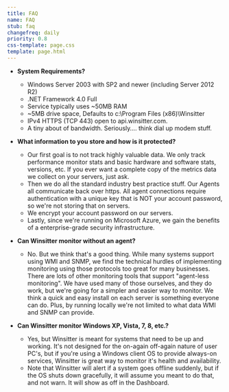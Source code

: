 ```yaml
---
title: FAQ
name: FAQ
stub: faq
changefreq: daily
priority: 0.8
css-template: page.css
template: page.html
---
```

* **System Requirements?**
  * Windows Server 2003 with SP2 and newer (including Server 2012 R2)
  * .NET Framework 4.0 Full
  * Service typically uses ~50MB RAM
  * ~5MB drive space, Defaults to c:\Program Files (x86)\Winsitter
  * IPv4 HTTPS (TCP 443) open to api.winsitter.com.
  * A tiny about of bandwidth.  Seriously…. think dial up modem stuff.

* **What information to you store and how is it protected?**
  * Our first goal is to not track highly valuable data. We only track performance monitor stats and basic hardware and software stats, versions, etc. If you ever want a complete copy of the metrics data we collect on your servers, just ask.
  * Then we do all the standard industry best practice stuff.  Our Agents all communicate back over https.  All agent connections require authentication with a unique key that is NOT your account password, so we're not storing that on servers.
  * We encrypt your account password on our servers.
  * Lastly, since we're running on Microsoft Azure, we gain the benefits of a enterprise-grade security infrastructure.

* **Can Winsitter monitor without an agent?**
  * No. But we think that's a good thing. While many systems support using WMI and SNMP, we find the technical hurdles of implementing monitoring using those protocols too great for many businesses. There are lots of other monitoring tools that support "agent-less monitoring".  We have used many of those ourselves, and they do work, but we're going for a simpler and easier way to monitor.  We think a quick and easy install on each server is something everyone can do. Plus, by running locally we're not limited to what data WMI and SNMP can provide.

* **Can Winsitter monitor Windows XP, Vista, 7, 8, etc.?**
  * Yes, but Winsitter is meant for systems that need to be up and working. It's not designed for the on-again off-again nature of user PC's, but if you're using a Windows client OS to provide always-on services, Winsitter is great way to monitor it's health and availability.
  * Note that Winsitter will alert if a system goes offline suddenly, but if the OS shuts down gracefully, it will assume you meant to do that, and not warn. It will show as off in the Dashboard.
